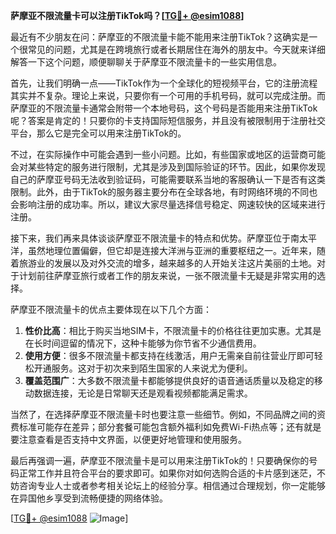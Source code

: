 **萨摩亚不限流量卡可以注册TikTok吗？[[TG💪+ @esim1088](https://t.me/s/esim1088)]**

最近有不少朋友在问：萨摩亚的不限流量卡能不能用来注册TikTok？这确实是一个很常见的问题，尤其是在跨境旅行或者长期居住在海外的朋友中。今天就来详细解答一下这个问题，顺便聊聊关于萨摩亚不限流量卡的一些实用信息。

首先，让我们明确一点——TikTok作为一个全球化的短视频平台，它的注册流程其实并不复杂。理论上来说，只要你有一个可用的手机号码，就可以完成注册。而萨摩亚的不限流量卡通常会附带一个本地号码，这个号码是否能用来注册TikTok呢？答案是肯定的！只要你的卡支持国际短信服务，并且没有被限制用于注册社交平台，那么它是完全可以用来注册TikTok的。

不过，在实际操作中可能会遇到一些小问题。比如，有些国家或地区的运营商可能会对某些特定的服务进行限制，尤其是涉及到国际验证的环节。因此，如果你发现自己的萨摩亚号码无法收到验证码，可能需要联系当地的客服确认一下是否有这类限制。此外，由于TikTok的服务器主要分布在全球各地，有时网络环境的不同也会影响注册的成功率。所以，建议大家尽量选择信号稳定、网速较快的区域来进行注册。

接下来，我们再来具体谈谈萨摩亚不限流量卡的特点和优势。萨摩亚位于南太平洋，虽然地理位置偏僻，但它却是连接大洋洲与亚洲的重要枢纽之一。近年来，随着旅游业的发展以及对外交流的增多，越来越多的人开始关注这片美丽的土地。对于计划前往萨摩亚旅行或者工作的朋友来说，一张不限流量卡无疑是非常实用的选择。

萨摩亚不限流量卡的优点主要体现在以下几个方面：

1. **性价比高**：相比于购买当地SIM卡，不限流量卡的价格往往更加实惠。尤其是在长时间逗留的情况下，这种卡能够为你节省不少通信费用。
2. **使用方便**：很多不限流量卡都支持在线激活，用户无需亲自前往营业厅即可轻松开通服务。这对于初次来到陌生国家的人来说尤为便利。
3. **覆盖范围广**：大多数不限流量卡都能够提供良好的语音通话质量以及稳定的移动数据连接，无论是日常聊天还是观看视频都能满足需求。

当然了，在选择萨摩亚不限流量卡时也要注意一些细节。例如，不同品牌之间的资费标准可能存在差异；部分套餐可能包含额外福利如免费Wi-Fi热点等；还有就是要注意查看是否支持中文界面，以便更好地管理和使用服务。

最后再强调一遍，萨摩亚不限流量卡是可以用来注册TikTok的！只要确保你的号码正常工作并且符合平台的要求即可。如果你对如何选购合适的卡片感到迷茫，不妨咨询专业人士或者参考相关论坛上的经验分享。相信通过合理规划，你一定能够在异国他乡享受到流畅便捷的网络体验。

[[TG💪+ @esim1088](https://t.me/s/esim1088) ![Image](https://i.postimg.cc/4NQfJmqS/Snipaste-2025-05-13-00-14-12.png)]